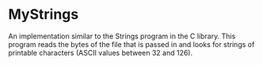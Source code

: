 # MyStrings
An implementation similar to the Strings program in the C library. This program reads the bytes of the file that is passed in and looks for strings of printable characters (ASCII values between 32 and 126).
